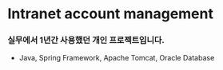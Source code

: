 # Intranet account management
### 실무에서 1년간 사용했던 개인 프로젝트입니다.
- Java, Spring Framework, Apache Tomcat, Oracle Database
